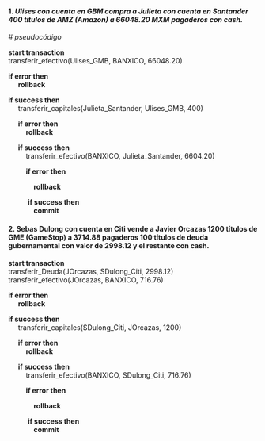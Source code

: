#### 1. *Ulises con cuenta en GBM compra a Julieta con cuenta en Santander 400 títulos de AMZ (Amazon) a 66048.20 MXM pagaderos con cash.*

*\# pseudocódigo*

**start transaction**  
transferir_efectivo(Ulises_GMB, BANXICO, 66048.20)

**if error then**  
&nbsp;&nbsp;&nbsp;&nbsp; **rollback**  

 **if success then**  
&nbsp;&nbsp;&nbsp;&nbsp; transferir_capitales(Julieta_Santander, Ulises_GMB, 400)  

&nbsp;&nbsp;&nbsp;&nbsp; **if error then**  
&nbsp;&nbsp;&nbsp;&nbsp;&nbsp;&nbsp;&nbsp;&nbsp; **rollback** 

&nbsp;&nbsp;&nbsp;&nbsp; **if success then**  
&nbsp;&nbsp;&nbsp;&nbsp;&nbsp;&nbsp;&nbsp;&nbsp; transferir_efectivo(BANXICO, Julieta_Santander, 6604.20)  

&nbsp;&nbsp;&nbsp;&nbsp;&nbsp;&nbsp;&nbsp;&nbsp; **if error then**  

&nbsp;&nbsp;&nbsp;&nbsp;&nbsp;&nbsp;&nbsp;&nbsp;&nbsp;&nbsp;&nbsp;&nbsp; **rollback**  

&nbsp;&nbsp;&nbsp;&nbsp;&nbsp;&nbsp;&nbsp;&nbsp;&nbsp; **if success then**  
&nbsp;&nbsp;&nbsp;&nbsp;&nbsp;&nbsp;&nbsp;&nbsp;&nbsp;&nbsp;&nbsp;&nbsp; **commit**

#### 2. Sebas Dulong con cuenta en Citi vende a Javier Orcazas 1200 títulos de GME (GameStop) a 3714.88 pagaderos 100 títulos de deuda gubernamental con valor de 2998.12 y el restante con cash.  

**start transaction**  
transferir_Deuda(JOrcazas, SDulong_Citi, 2998.12)  
transferir_efectivo(JOrcazas, BANXICO, 716.76)

**if error then**  
&nbsp;&nbsp;&nbsp;&nbsp; **rollback**  

 **if success then**  
&nbsp;&nbsp;&nbsp;&nbsp; transferir_capitales(SDulong_Citi, JOrcazas, 1200)  

&nbsp;&nbsp;&nbsp;&nbsp; **if error then**  
&nbsp;&nbsp;&nbsp;&nbsp;&nbsp;&nbsp;&nbsp;&nbsp; **rollback** 

&nbsp;&nbsp;&nbsp;&nbsp; **if success then**  
&nbsp;&nbsp;&nbsp;&nbsp;&nbsp;&nbsp;&nbsp;&nbsp; transferir_efectivo(BANXICO, SDulong_Citi, 716.76)  

&nbsp;&nbsp;&nbsp;&nbsp;&nbsp;&nbsp;&nbsp;&nbsp; **if error then**  

&nbsp;&nbsp;&nbsp;&nbsp;&nbsp;&nbsp;&nbsp;&nbsp;&nbsp;&nbsp;&nbsp;&nbsp; **rollback**  

&nbsp;&nbsp;&nbsp;&nbsp;&nbsp;&nbsp;&nbsp;&nbsp;&nbsp; **if success then**  
&nbsp;&nbsp;&nbsp;&nbsp;&nbsp;&nbsp;&nbsp;&nbsp;&nbsp;&nbsp;&nbsp;&nbsp; **commit**
